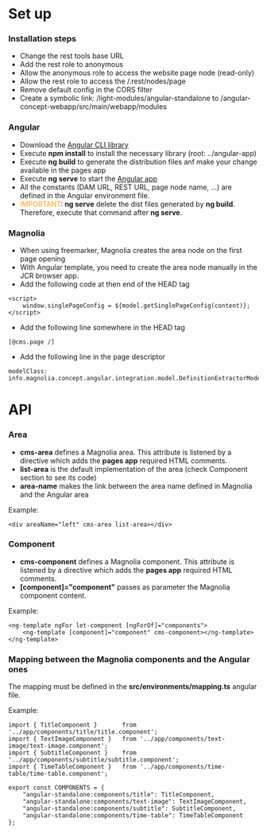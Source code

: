 # Set up


### Installation steps
* Change the rest tools base URL
* Add the rest role to anonymous
* Allow the anonymous role to access the website page node (read-only)
* Allow the rest role to access the /.rest/nodes/page
* Remove default config in the CORS filter
* Create a symbolic link: /light-modules/angular-standalone to /angular-concept-webapp/src/main/webapp/modules


### Angular
* Download the [Angular CLI library](https://cli.angular.io/)
* Execute **npm install** to install the necessary library (root: ../angular-app)
* Execute **ng build** to generate the distribution files anf make your change available in the pages app
* Execute **ng serve** to start the [Angular app](http://localhost:4200/)
* All the constants (DAM URL, REST URL, page node name, ...) are defined in the Angular environment file.
* <span style="color:orange">IMPORTANT</span>: **ng serve** delete the dist files generated by **ng build**. Therefore, execute that command after **ng serve**.


### Magnolia
* When using freemarker, Magnolia creates the area node on the first page opening
* With Angular template, you need to create the area node manually in the JCR browser app.
* Add the following code at then end of the HEAD tag

```
<script>
	window.singlePageConfig = ${model.getSinglePageConfig(content)};
</script>
```
* Add the following line somewhere in the HEAD tag

```
[@cms.page /]
```

* Add the following line in the page descriptor

```
modelClass: info.magnolia.concept.angular.integration.model.DefinitionExtractorModel
```


# API


### Area
* **cms-area** defines a Magnolia area. This attribute is listened by a directive which adds the **pages app** required HTML comments.
* **list-area** is the default implementation of the area (check Component section to see its code)
* **area-name** makes the link between the area name defined in Magnolia and the Angular area

Example:
```
<div areaName="left" cms-area list-area></div>
```


### Component
* **cms-component** defines a Magnolia component. This attribute is listened by a directive which adds the **pages app** required HTML comments.
* **[component]="component"** passes as parameter the Magnolia component content.

Example:
```
<ng-template ngFor let-component [ngForOf]="components">
    <ng-template [component]="component" cms-component></ng-template>
</ng-template>
```


### Mapping between the Magnolia components and the Angular ones
The mapping must be defined in the **src/environments/mapping.ts** angular file.

Example:
```
import { TitleComponent } 		from '../app/components/title/title.component';
import { TextImageComponent } 	from '../app/components/text-image/text-image.component';
import { SubtitleComponent } 	from '../app/components/subtitle/subtitle.component';
import { TimeTableComponent } 	from '../app/components/time-table/time-table.component';

export const COMPONENTS = {
	"angular-standalone:components/title": TitleComponent,
	"angular-standalone:components/text-image": TextImageComponent,
	"angular-standalone:components/subtitle": SubtitleComponent,
	"angular-standalone:components/time-table": TimeTableComponent
};
```